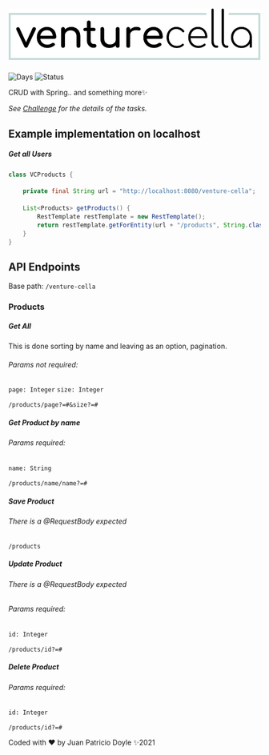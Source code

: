 # ![pageres](src/main/resources/VC-logo.png)
![Days](https://img.shields.io/static/v1?label=Working-Days&message=1&color=blue)
![Status](https://img.shields.io/static/v1?label=Done&message=100%&color=green)

CRUD with Spring.. and something more✨

*See [Challenge](src/main/resources/Challenge.md) for the details of the tasks.*

## Example implementation on localhost
##### Get all Users
```java
class VCProducts {

    private final String url = "http://localhost:8080/venture-cella";

    List<Products> getProducts() {
        RestTemplate restTemplate = new RestTemplate();
        return restTemplate.getForEntity(url + "/products", String.class);
    }
}
```

## API Endpoints

Base path: `/venture-cella`


### Products
##### Get All
This is done sorting by name and leaving as an option, pagination.
###### Params not required:
`page: Integer`
`size: Integer`

    /products/page?=#&size?=#

##### Get Product by name
###### Params required:
`name: String`

    /products/name/name?=#

##### Save Product
###### There is a @RequestBody expected

    /products

##### Update Product
###### There is a @RequestBody expected
###### Params required:
`id: Integer`

    /products/id?=#

##### Delete Product
###### Params required:
`id: Integer`

    /products/id?=#

Coded with ❤️ by Juan Patricio Doyle ✨2021

